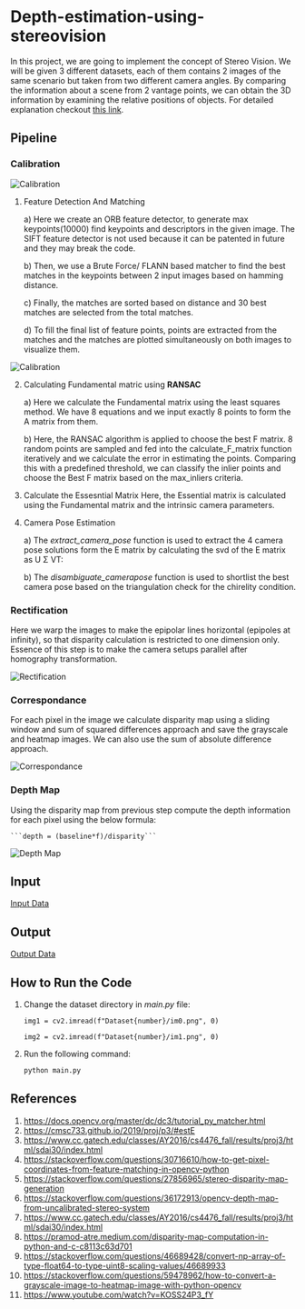 # Depth-estimation-using-stereovision
In this project, we are going to implement the concept of Stereo Vision. We
will be given 3 different datasets, each of them contains 2 images of the same
scenario but taken from two different camera angles. By comparing the
information about a scene from 2 vantage points, we can obtain the 3D
information by examining the relative positions of objects. For detailed explanation checkout [this link](https://github.com/savnani5/Depth-estimation-using-stereovision/blob/main/ENPM673-%20PROJ3.pdf).

## Pipeline

### Calibration
![Calibration](git_images/img1.png)

1) Feature Detection And Matching

    a) Here we create an ORB feature detector, to generate max keypoints(10000) find
    keypoints and descriptors in the given image. The SIFT feature detector is not
    used because it can be patented in future and they may break the code.

    b) Then, we use a Brute Force/ FLANN based matcher to find the best matches in
    the keypoints between 2 input images based on hamming distance.

    c) Finally, the matches are sorted based on distance and 30 best matches are
    selected from the total matches.

    d) To fill the final list of feature points, points are extracted from the matches and
    the matches are plotted simultaneously on both images to visualize them.

![Calibration](git_images/img2.png)

2) Calculating Fundamental matric using **RANSAC**

    a) Here we calculate the Fundamental matrix using the least squares method. We
    have 8 equations and we input exactly 8 points to form the A matrix from them.

    b) Here, the RANSAC algorithm is applied to choose the best F matrix. 8 random points
    are sampled and fed into the calculate_F_matrix function iteratively and we calculate
    the error in estimating the points. Comparing this with a predefined threshold, we can
    classify the inlier points and choose the Best F matrix based on the max_inliers criteria.

3) Calculate the Essesntial Matrix
    Here, the Essential matrix is calculated using the Fundamental matrix and the intrinsic
    camera parameters.

4) Camera Pose Estimation

    a) The *extract_camera_pose* function is used to extract the 4 camera pose solutions form the E matrix by
    calculating the svd of the E matrix as U Σ VT:

    b) The *disambiguate_camerapose* function is used to shortlist the best camera pose based on the triangulation check
    for the chirelity condition.

### Rectification
Here we warp the images to make the epipolar lines horizontal (epipoles at infinity),
so that disparity calculation is restricted to one dimension only. Essence of this step is
to make the camera setups parallel after homography transformation.

![Rectification](git_images/img3.png)

### Correspondance

For each pixel in the image we calculate disparity map using a sliding window and
sum of squared differences approach and save the grayscale and heatmap images. We can also use the sum of absolute difference approach.

![Correspondance](git_images/img4.png)

### Depth Map
Using the disparity map from previous step compute the depth information
for each pixel using the below formula:

    ```depth = (baseline*f)/disparity```

![Depth Map](git_images/img5.png)


## Input
[Input Data](https://drive.google.com/drive/folders/1D70GsEdZhFj3jked1Vh-x61ILViSFlOp?usp=sharing)

## Output
[Output Data](https://drive.google.com/drive/folders/1D70GsEdZhFj3jked1Vh-x61ILViSFlOp?usp=sharing)

## How to Run the Code
1) Change the dataset directory in *main.py* file:

    ```PY
    img1 = cv2.imread(f"Dataset{number}/im0.png", 0)
    ```

    ```PY
    img2 = cv2.imread(f"Dataset{number}/im1.png", 0)
    ```
2) Run the following command:
  
    ```sh
    python main.py
    ```

## References
1) https://docs.opencv.org/master/dc/dc3/tutorial_py_matcher.html
2) https://cmsc733.github.io/2019/proj/p3/#estE
3) https://www.cc.gatech.edu/classes/AY2016/cs4476_fall/results/proj3/html/sdai30/index.html
4) https://stackoverflow.com/questions/30716610/how-to-get-pixel-coordinates-from-feature-matching-in-opencv-python
5) https://stackoverflow.com/questions/27856965/stereo-disparity-map-generation
6) https://stackoverflow.com/questions/36172913/opencv-depth-map-from-uncalibrated-stereo-system
7) https://www.cc.gatech.edu/classes/AY2016/cs4476_fall/results/proj3/html/sdai30/index.html
8) https://pramod-atre.medium.com/disparity-map-computation-in-python-and-c-c8113c63d701
9) https://stackoverflow.com/questions/46689428/convert-np-array-of-type-float64-to-type-uint8-scaling-values/46689933
10) https://stackoverflow.com/questions/59478962/how-to-convert-a-grayscale-image-to-heatmap-image-with-python-opencv
11) https://www.youtube.com/watch?v=KOSS24P3_fY

